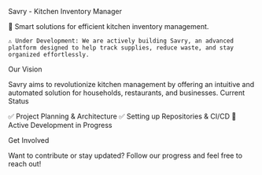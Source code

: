 Savry - Kitchen Inventory Manager

🚀 Smart solutions for efficient kitchen inventory management.

    ⚠️ Under Development: We are actively building Savry, an advanced platform designed to help track supplies, reduce waste, and stay organized effortlessly.

Our Vision

Savry aims to revolutionize kitchen management by offering an intuitive and automated solution for households, restaurants, and businesses.
Current Status

✅ Project Planning & Architecture
✅ Setting up Repositories & CI/CD
🔄 Active Development in Progress


Get Involved

Want to contribute or stay updated? Follow our progress and feel free to reach out!

